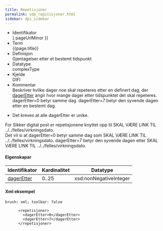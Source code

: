 ```yaml
--- 
title: Repetisjoner  
permalink: sdp_repitisjoner.html
sidebar: dpi_sidebar
---
```


  - Identifikator  
    <span style="{ pageUrlMinor ;">[}]({{)</span> pageUrlMinor }}
  - Term  
    {{page.title}}
  - Definisjon  
    Gjentagelser etter et bestemt tidspunkt
  - Datatype  
    complexType
  - Kjelde  
    DIFI
  - Kommentar  
    Beskriver hvilke dager noe skal repeteres etter en definert dag, der
    [dagerEtter](../../felles/dagerEtter.md) angir hvor mange dager etter
    tidspunktet det skal repeteres.  
    dagerEtter=0 betyr samme dag. dagerEtter=7 betyr den syvende dagen
    etter en bestemt dag.

<!-- end list -->

  - Det kreves at alle dagerEtter er unike.

For Sikker digital post er repetisjonene knyttet opp til
SKAL VÆRE LINK TIL ../../felles/virkningsdato.  
Det vil si at dagerEtter=0 betyr samme dag som
SKAL VÆRE LINK TIL ../../felles/virkningsdato. dagerEtter=7 betyr den syvende
dagen etter SKAL VÆRE LINK TIL ../../felles/virkningsdato.

#### Eigenskapar

| Identifikator                    | Kardinalitet | Datatype               |
| -------------------------------- | ------------ | ---------------------- |
| [dagerEtter](../../felles/dagerEtter.md) | 0..25        | xsd:nonNegativeInteger |

#### Xml eksempel

``` 
brush: xml; toolbar: false

      <repetisjoner>
        <dagerEtter>0</dagerEtter>
        <dagerEtter>7</dagerEtter>
      </repetisjoner>

 
```
